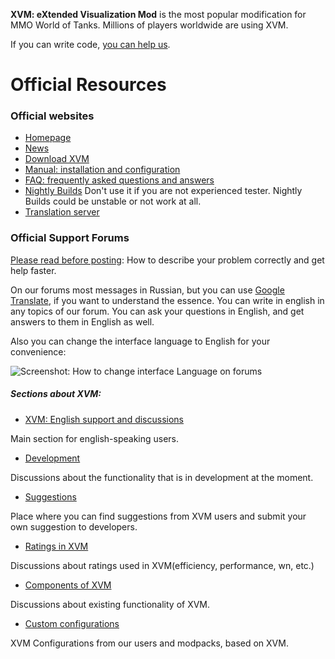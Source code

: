 **XVM: eXtended Visualization Mod** is the most popular modification for MMO World of Tanks.
Millions of players worldwide are using XVM.

If you can write code, [you can help us](https://confluence.atlassian.com/display/BITBUCKET/Work+with+pull+requests).

# Official Resources

### Official websites

* [Homepage](http://www.modxvm.com/)
* [News](http://www.modxvm.com/en/news/)
* [Download XVM](http://www.modxvm.com/en/download-xvm/)
* [Manual: installation and configuration](http://www.modxvm.com/en/xvm-installation-and-settings/)
* [FAQ: frequently asked questions and answers](http://www.modxvm.com/en/faq/)
* [Nightly Builds](http://nightly.modxvm.com/) Don't use it if you are not experienced tester. Nightly Builds could be unstable or not work at all.
* [Translation server](http://translation.by-reservation.com/)

### Official Support Forums

[Please read before posting](http://www.koreanrandom.com/forum/topic/14300-please-read-before-posting-how-to-describe-your-problem-correctly-and-get-help-faster/): How to describe your problem correctly and get help faster.

On our forums most messages in Russian, but you can use [Google Translate](https://translate.google.com/), if you want to understand the essence.
You can write in english in any topics of our forum. You can ask your questions in English, and get answers to them in English as well.

Also you can change the interface language to English for your convenience:

![Screenshot: How to change interface Language on forums](http://www.modxvm.com/assets/additional/kr.cm_lang_menu.png)

##### Sections about XVM:

* [XVM: English support and discussions](http://www.koreanrandom.com/forum/forum/57-xvm-english-support-and-discussions/)

Main section for english-speaking users.

* [Development](http://www.koreanrandom.com/forum/forum/56-%D1%80%D0%B0%D0%B7%D1%80%D0%B0%D0%B1%D0%BE%D1%82%D0%BA%D0%B0-development/)

Discussions about the functionality that is in development at the moment.

* [Suggestions](http://www.koreanrandom.com/forum/forum/49-%D0%BF%D1%80%D0%B5%D0%B4%D0%BB%D0%BE%D0%B6%D0%B5%D0%BD%D0%B8%D1%8F-suggestions/)

Place where you can find suggestions from XVM users and submit your own suggestion to developers.

* [Ratings in XVM](http://www.koreanrandom.com/forum/forum/55-%D1%80%D0%B5%D0%B9%D1%82%D0%B8%D0%BD%D0%B3%D0%B8-%D0%B2-xvm-ratings-in-xvm/)

Discussions about ratings used in XVM(efficiency, performance, wn, etc.)

* [Components of XVM](http://www.koreanrandom.com/forum/forum/54-%D0%BA%D0%BE%D0%BC%D0%BF%D0%BE%D0%BD%D0%B5%D0%BD%D1%82%D1%8B-xvm-components-of-xvm/)

Discussions about existing functionality of XVM.

* [Custom configurations](http://www.koreanrandom.com/forum/forum/50-%D0%BA%D0%BE%D0%BD%D1%84%D0%B8%D0%B3%D1%83%D1%80%D0%B0%D1%86%D0%B8%D0%B8-xvm-custom-configurations/)

XVM Configurations from our users and modpacks, based on XVM.
